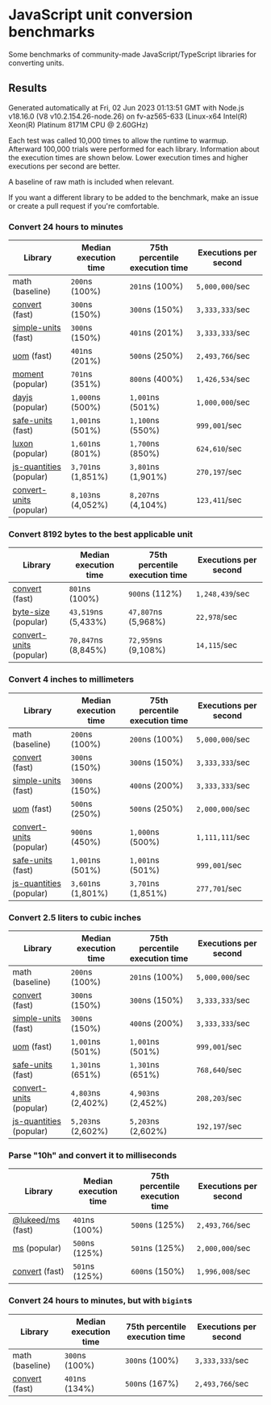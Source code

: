# JavaScript unit conversion benchmarks

Some benchmarks of community-made JavaScript/TypeScript libraries for converting units.

## Results

<!-- beginblock(results) -->

Generated automatically at Fri, 02 Jun 2023 01:13:51 GMT with Node.js v18.16.0 (V8 v10.2.154.26-node.26) on fv-az565-633 (Linux-x64 Intel(R) Xeon(R) Platinum 8171M CPU @ 2.60GHz)

Each test was called 10,000 times to allow the runtime to warmup.
Afterward 100,000 trials were performed for each library.
Information about the execution times are shown below.
Lower execution times and higher executions per second are better.

A baseline of raw math is included when relevant.

If you want a different library to be added to the benchmark, make an issue or create a pull request if you're comfortable.

### Convert 24 hours to minutes

| Library                                                            | Median execution time | 75th percentile execution time | Executions per second |
| ------------------------------------------------------------------ | --------------------- | ------------------------------ | --------------------- |
| math (baseline)                                                    | `200`ns (100%)        | `201`ns (100%)                 | `5,000,000`/sec       |
| [convert](https://npmjs.com/package/convert) (fast)                | `300`ns (150%)        | `300`ns (150%)                 | `3,333,333`/sec       |
| [simple-units](https://npmjs.com/package/simple-units) (fast)      | `300`ns (150%)        | `401`ns (201%)                 | `3,333,333`/sec       |
| [uom](https://npmjs.com/package/uom) (fast)                        | `401`ns (201%)        | `500`ns (250%)                 | `2,493,766`/sec       |
| [moment](https://npmjs.com/package/moment) (popular)               | `701`ns (351%)        | `800`ns (400%)                 | `1,426,534`/sec       |
| [dayjs](https://npmjs.com/package/dayjs) (popular)                 | `1,000`ns (500%)      | `1,001`ns (501%)               | `1,000,000`/sec       |
| [safe-units](https://npmjs.com/package/safe-units) (fast)          | `1,001`ns (501%)      | `1,100`ns (550%)               | `999,001`/sec         |
| [luxon](https://npmjs.com/package/luxon) (popular)                 | `1,601`ns (801%)      | `1,700`ns (850%)               | `624,610`/sec         |
| [js-quantities](https://npmjs.com/package/js-quantities) (popular) | `3,701`ns (1,851%)    | `3,801`ns (1,901%)             | `270,197`/sec         |
| [convert-units](https://npmjs.com/package/convert-units) (popular) | `8,103`ns (4,052%)    | `8,207`ns (4,104%)             | `123,411`/sec         |

### Convert 8192 bytes to the best applicable unit

| Library                                                            | Median execution time | 75th percentile execution time | Executions per second |
| ------------------------------------------------------------------ | --------------------- | ------------------------------ | --------------------- |
| [convert](https://npmjs.com/package/convert) (fast)                | `801`ns (100%)        | `900`ns (112%)                 | `1,248,439`/sec       |
| [byte-size](https://npmjs.com/package/byte-size) (popular)         | `43,519`ns (5,433%)   | `47,807`ns (5,968%)            | `22,978`/sec          |
| [convert-units](https://npmjs.com/package/convert-units) (popular) | `70,847`ns (8,845%)   | `72,959`ns (9,108%)            | `14,115`/sec          |

### Convert 4 inches to millimeters

| Library                                                            | Median execution time | 75th percentile execution time | Executions per second |
| ------------------------------------------------------------------ | --------------------- | ------------------------------ | --------------------- |
| math (baseline)                                                    | `200`ns (100%)        | `200`ns (100%)                 | `5,000,000`/sec       |
| [convert](https://npmjs.com/package/convert) (fast)                | `300`ns (150%)        | `300`ns (150%)                 | `3,333,333`/sec       |
| [simple-units](https://npmjs.com/package/simple-units) (fast)      | `300`ns (150%)        | `400`ns (200%)                 | `3,333,333`/sec       |
| [uom](https://npmjs.com/package/uom) (fast)                        | `500`ns (250%)        | `500`ns (250%)                 | `2,000,000`/sec       |
| [convert-units](https://npmjs.com/package/convert-units) (popular) | `900`ns (450%)        | `1,000`ns (500%)               | `1,111,111`/sec       |
| [safe-units](https://npmjs.com/package/safe-units) (fast)          | `1,001`ns (501%)      | `1,001`ns (501%)               | `999,001`/sec         |
| [js-quantities](https://npmjs.com/package/js-quantities) (popular) | `3,601`ns (1,801%)    | `3,701`ns (1,851%)             | `277,701`/sec         |

### Convert 2.5 liters to cubic inches

| Library                                                            | Median execution time | 75th percentile execution time | Executions per second |
| ------------------------------------------------------------------ | --------------------- | ------------------------------ | --------------------- |
| math (baseline)                                                    | `200`ns (100%)        | `201`ns (100%)                 | `5,000,000`/sec       |
| [convert](https://npmjs.com/package/convert) (fast)                | `300`ns (150%)        | `300`ns (150%)                 | `3,333,333`/sec       |
| [simple-units](https://npmjs.com/package/simple-units) (fast)      | `300`ns (150%)        | `400`ns (200%)                 | `3,333,333`/sec       |
| [uom](https://npmjs.com/package/uom) (fast)                        | `1,001`ns (501%)      | `1,001`ns (501%)               | `999,001`/sec         |
| [safe-units](https://npmjs.com/package/safe-units) (fast)          | `1,301`ns (651%)      | `1,301`ns (651%)               | `768,640`/sec         |
| [convert-units](https://npmjs.com/package/convert-units) (popular) | `4,803`ns (2,402%)    | `4,903`ns (2,452%)             | `208,203`/sec         |
| [js-quantities](https://npmjs.com/package/js-quantities) (popular) | `5,203`ns (2,602%)    | `5,203`ns (2,602%)             | `192,197`/sec         |

### Parse "10h" and convert it to milliseconds

| Library                                                   | Median execution time | 75th percentile execution time | Executions per second |
| --------------------------------------------------------- | --------------------- | ------------------------------ | --------------------- |
| [@lukeed/ms](https://npmjs.com/package/@lukeed/ms) (fast) | `401`ns (100%)        | `500`ns (125%)                 | `2,493,766`/sec       |
| [ms](https://npmjs.com/package/ms) (popular)              | `500`ns (125%)        | `501`ns (125%)                 | `2,000,000`/sec       |
| [convert](https://npmjs.com/package/convert) (fast)       | `501`ns (125%)        | `600`ns (150%)                 | `1,996,008`/sec       |

### Convert 24 hours to minutes, but with `bigint`s

| Library                                             | Median execution time | 75th percentile execution time | Executions per second |
| --------------------------------------------------- | --------------------- | ------------------------------ | --------------------- |
| math (baseline)                                     | `300`ns (100%)        | `300`ns (100%)                 | `3,333,333`/sec       |
| [convert](https://npmjs.com/package/convert) (fast) | `401`ns (134%)        | `500`ns (167%)                 | `2,493,766`/sec       |

<!-- endblock(results) -->
